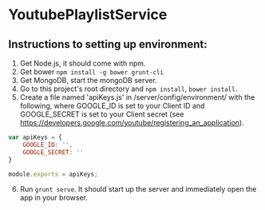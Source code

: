 # YoutubePlaylistService

## Instructions to setting up environment:

1. Get Node.js, it should come with npm.
2. Get bower <code>npm install -g bower grunt-cli</code>
3. Get MongoDB, start the mongoDB server.
4. Go to this project's root directory and <code>npm install</code>, <code>bower install</code>.
5. Create a file named 'apiKeys.js' in /server/config/environment/ with the following, where GOOGLE_ID is set to your Client ID and GOOGLE_SECRET is set to your Client secret (see https://developers.google.com/youtube/registering_an_application).
  ```javascript
  var apiKeys = {
	  GOOGLE_ID: '',
	  GOOGLE_SECRET: ''
  }

  module.exports = apiKeys;
  ```
6. Run <code>grunt serve</code>.  It should start up the server and immediately open the app in your browser.
